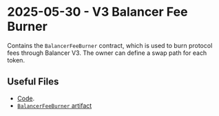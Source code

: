 # 2025-05-30 - V3 Balancer Fee Burner

Contains the `BalancerFeeBurner` contract, which is used to burn protocol fees through Balancer V3. The owner can define a swap path for each token.

## Useful Files

- [Code](https://github.com/balancer/balancer-v3-monorepo/commit/e65fc25d8c33a17b0367ea2bc763d8a175be0867).
- [`BalancerFeeBurner` artifact](./artifact/BalancerFeeBurner.json)